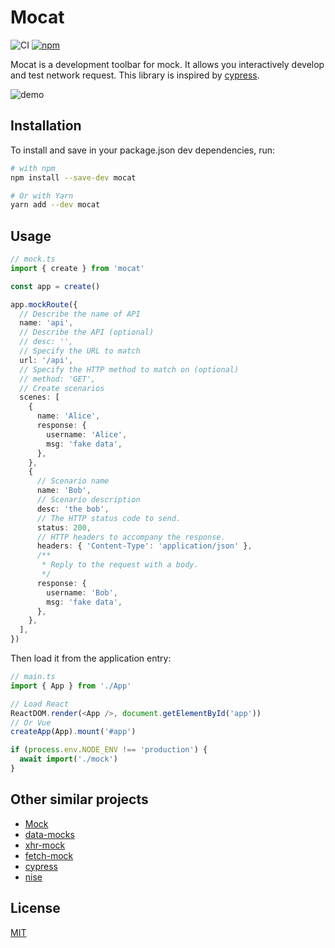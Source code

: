 # Mocat

![CI](https://github.com/lawvs/mocat/workflows/CI/badge.svg)
[![npm](https://img.shields.io/npm/v/mocat)](https://www.npmjs.com/package/mocat)

Mocat is a development toolbar for mock. It allows you interactively develop and test network request. This library is inspired by [cypress](https://github.com/cypress-io/cypress).

![demo](https://user-images.githubusercontent.com/18554747/100751183-5ab4c800-342a-11eb-9172-5df6d1198f06.gif)

## Installation

To install and save in your package.json dev dependencies, run:

```sh
# with npm
npm install --save-dev mocat

# Or with Yarn
yarn add --dev mocat
```

## Usage

```ts
// mock.ts
import { create } from 'mocat'

const app = create()

app.mockRoute({
  // Describe the name of API
  name: 'api',
  // Describe the API (optional)
  // desc: '',
  // Specify the URL to match
  url: '/api',
  // Specify the HTTP method to match on (optional)
  // method: 'GET',
  // Create scenarios
  scenes: [
    {
      name: 'Alice',
      response: {
        username: 'Alice',
        msg: 'fake data',
      },
    },
    {
      // Scenario name
      name: 'Bob',
      // Scenario description
      desc: 'the bob',
      // The HTTP status code to send.
      status: 200,
      // HTTP headers to accompany the response.
      headers: { 'Content-Type': 'application/json' },
      /**
       * Reply to the request with a body.
       */
      response: {
        username: 'Bob',
        msg: 'fake data',
      },
    },
  ],
})
```

Then load it from the application entry:

```ts
// main.ts
import { App } from './App'

// Load React
ReactDOM.render(<App />, document.getElementById('app'))
// Or Vue
createApp(App).mount('#app')

if (process.env.NODE_ENV !== 'production') {
  await import('./mock')
}
```

## Other similar projects

- [Mock](https://github.com/nuysoft/Mock)
- [data-mocks](https://github.com/ovotech/data-mocks)
- [xhr-mock](https://github.com/jameslnewell/xhr-mock)
- [fetch-mock](https://github.com/wheresrhys/fetch-mock)
- [cypress](https://github.com/cypress-io/cypress)
- [nise](https://github.com/sinonjs/nise)

## License

[MIT](LICENCE)
